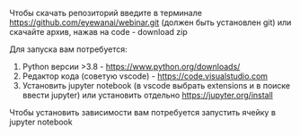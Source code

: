 Чтобы скачать репозиторий введите в терминале https://github.com/eyewanai/webinar.git (должен быть установлен git) или скачайте архив, нажав на code - download zip 

Для запуска вам потребуется:
1) Python версии >3.8 - https://www.python.org/downloads/
2) Редактор кода (советую vscode) - https://code.visualstudio.com
3) Установить jupyter notebook (в vscode выбрать extensions и в поиске ввести jupyter) или установить отдельно https://jupyter.org/install

Чтобы установить зависимости вам потребуется запустить ячейку в jupyter notebook
